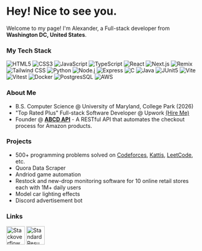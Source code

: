 # Hey! Nice to see you.

Welcome to my page!
I'm Alexander, a Full-stack developer from <img src="https://cdn-icons-png.flaticon.com/512/197/197484.png" width="12"/> **Washington DC, United States**.

### My Tech Stack

![HTML5](https://img.shields.io/badge/-HTML5-E34F26?style=flat-square&logo=HTML5&logoColor=white)
![CSS3](https://img.shields.io/badge/-CSS3-1572B6?style=flat-square&logo=CSS3&logoColor=white)
![JavaScript](https://img.shields.io/badge/-JavaScript-F7DF1E?style=flat-square&logo=JavaScript&logoColor=white)
![TypeScript](https://img.shields.io/badge/-TypeScript-3178C6?style=flat-square&logo=TypeScript&logoColor=white)
![React](https://img.shields.io/badge/-React-61DAFB?style=flat-square&logo=React&logoColor=white)
![Next.js](https://img.shields.io/badge/-Next.js-000000?style=flat-square&logo=nextdotjs&logoColor=white)
![Remix](https://img.shields.io/badge/-Remix-000000?style=flat-square&logo=remix&logoColor=white)
![Tailwind CSS](https://img.shields.io/badge/-Tailwind%20CSS-06B6D4?style=flat-square&logo=tailwindcss&logoColor=white)
![Python](https://img.shields.io/badge/-Python-3776AB?style=flat-square&logo=Python&logoColor=white)
![Node.j](https://img.shields.io/badge/-Node.js-43853d?style=flat-square&logo=Node.js&logoColor=white)
![Express](https://img.shields.io/badge/-Express-000000?style=flat-square&logo=Express&logoColor=white)
![C](https://img.shields.io/badge/-C-A8B9CC?style=flat-square&logo=C&logoColor=white)
![Java](https://img.shields.io/badge/-Java-F89820?style=flat-square&logo=Java&logoColor=white)
![JUnit5](https://img.shields.io/badge/-JUnit5-25A162?style=flat-square&logo=JUnit5&logoColor=white)
![Vite](https://img.shields.io/badge/-Vite-646CFF?style=flat-square&logo=Vite&logoColor=white)
![Vitest](https://img.shields.io/badge/-Vitest-6E9F18?style=flat-square&logo=vitest&logoColor=white)
![Docker](https://img.shields.io/badge/-Docker-2496ED?style=flat-square&logo=docker&logoColor=white)
![PostgresSQL](https://img.shields.io/badge/-PostgreSQL-4169E1?style=flat-square&logo=PostgreSQL&logoColor=white)
![AWS](https://img.shields.io/badge/-AWS-232F3E?style=flat-square&logo=amazonwebservices&logoColor=white)

### About Me

- B.S. Computer Science @ University of Maryland, College Park (2026)
- "Top Rated Plus" Full-stack Software Developer @ Upwork [(Hire Me)](https://www.upwork.com/freelancers/~011adf5137ee79cb10)
- Founder @ [**ABCD API**](https://abcd.rest) - A RESTful API that automates the checkout process for Amazon products.

### Projects

- 500+ programming problems solved on [Codeforces](https://github.com/akantuni/Codeforces), [Kattis](https://github.com/akantuni/Kattis), [LeetCode](https://github.com/akantuni/LeetCode), etc.
- Quora Data Scraper
- Andriod game automation
- Restock and new-drop monitoring software for 10 online retail stores each with 1M+ daily users
- Model car lighting effects
- Discord advertisement bot

### Links

[<img alt="Stackoverflow Logo" src="https://upload.wikimedia.org/wikipedia/commons/e/ef/Stack_Overflow_icon.svg" height="48">](https://stackoverflow.com/users/5605564/kantuni)
[<img alt="Standard Resume Logo" src="https://standardresume.co/icons/favicon-192.png" height="48">](https://rsm.io/kantuni)

